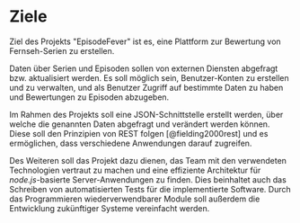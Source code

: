 # Ziele

Ziel des Projekts "EpisodeFever" ist es, eine Plattform zur Bewertung von Fernseh-Serien zu erstellen.

Daten über Serien und Episoden sollen von externen Diensten abgefragt bzw. aktualisiert werden. Es soll möglich sein, Benutzer-Konten zu erstellen und zu verwalten, und als Benutzer Zugriff auf bestimmte Daten zu haben und Bewertungen zu Episoden abzugeben.

Im Rahmen des Projekts soll eine JSON-Schnittstelle erstellt werden, über welche die genannten Daten abgefragt und verändert werden können. Diese soll den Prinzipien von REST folgen [@fielding2000rest] und es ermöglichen, dass verschiedene Anwendungen darauf zugreifen.

Des Weiteren soll das Projekt dazu dienen, das Team mit den verwendeten Technologien vertraut zu machen und eine effiziente Architektur für _node.js_-basierte Server-Anwendungen zu finden. Dies beinhaltet auch das Schreiben von automatisierten Tests für die implementierte Software. Durch das Programmieren wiederverwendbarer Module soll außerdem die Entwicklung zukünftiger Systeme vereinfacht werden.
